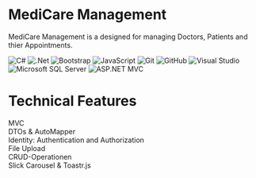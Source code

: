 # MediCare Management
MediCare Management is a designed for managing Doctors, Patients and thier Appointments.

![C#](https://img.shields.io/badge/c%23-%23239120.svg?style=for-the-badge&logo=csharp&logoColor=white)
![.Net](https://img.shields.io/badge/.NET-5C2D91?style=for-the-badge&logo=.net&logoColor=white)
![Bootstrap](https://img.shields.io/badge/bootstrap-%238511FA.svg?style=for-the-badge&logo=bootstrap&logoColor=white)
![JavaScript](https://img.shields.io/badge/javascript-%23323330.svg?style=for-the-badge&logo=javascript&logoColor=%23F7DF1E)
![Git](https://img.shields.io/badge/git-%23F05033.svg?style=for-the-badge&logo=git&logoColor=white)
![GitHub](https://img.shields.io/badge/github-%23121011.svg?style=for-the-badge&logo=github&logoColor=white)
![Visual Studio](https://img.shields.io/badge/Visual%20Studio-5C2D91.svg?style=for-the-badge&logo=visual-studio&logoColor=white)
![Microsoft SQL Server](https://img.shields.io/badge/Microsoft%20SQL%20Server-CC2927.svg?style=for-the-badge&logo=microsoft-sql-server&logoColor=white)
![ASP.NET MVC](https://img.shields.io/badge/ASP.NET%20MVC-5C2D91.svg?style=for-the-badge&logo=aspnet&logoColor=white)


# Technical Features
MVC <br/>
DTOs & AutoMapper <br/>
Identity: Authentication and Authorization <br/>
File Upload <br/>
CRUD-Operationen <br/>
Slick Carousel & Toastr.js <br/>
